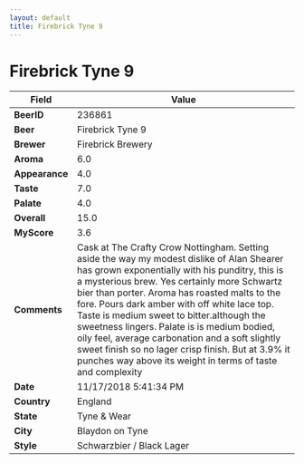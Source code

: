 ```yaml
---
layout: default
title: Firebrick Tyne 9
---
```


# Firebrick Tyne 9

| Field         | Value     |
|---------------|-----------|
| **BeerID** | 236861 |
| **Beer** | Firebrick Tyne 9 |
| **Brewer** | Firebrick Brewery |
| **Aroma** | 6.0 |
| **Appearance** | 4.0 |
| **Taste** | 7.0 |
| **Palate** | 4.0 |
| **Overall** | 15.0 |
| **MyScore** | 3.6 |
| **Comments** | Cask at The Crafty Crow Nottingham. Setting aside the way my modest dislike of Alan Shearer has grown exponentially with his punditry, this is a mysterious brew. Yes certainly more Schwartz bier than porter. Aroma has roasted malts to the fore. Pours dark amber with off white lace top. Taste is medium sweet to bitter.although the sweetness lingers. Palate is is medium bodied, oily feel, average carbonation and a soft slightly sweet finish so no lager crisp finish. But at 3.9% it punches way above its weight in terms of taste and complexity  |
| **Date** | 11/17/2018 5:41:34 PM |
| **Country** | England |
| **State** | Tyne &amp; Wear |
| **City** | Blaydon on Tyne |
| **Style** | Schwarzbier / Black Lager |
